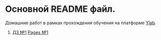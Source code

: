 # Основной README файл.

Домашние работ в рамках прохождения обучения на платформе [Ylab](https://learning-platform-dev.ylab.website/). 

1. [ДЗ №1](https://github.com/) 
	[Pages №1](https://github.com) 


